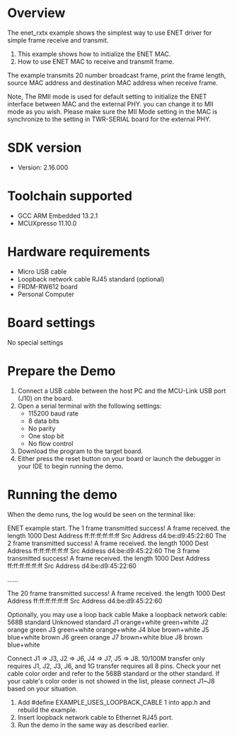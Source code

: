 Overview
========

The enet_rxtx example shows the simplest way to use ENET driver for simple 
frame receive and transmit.

1. This example shows how to initialize the ENET MAC.
2. How to use ENET MAC to receive and transmit frame.

The example transmits 20 number broadcast frame, print the frame length, source MAC address
and destination MAC address when receive frame.

Note, The RMII mode is used for default setting to initialize the ENET interface between MAC and the external PHY. you
can change it to MII mode as you wish. Please make sure the MII Mode setting in the MAC is synchronize to the setting
in TWR-SERIAL board for the external PHY.

SDK version
===========
- Version: 2.16.000

Toolchain supported
===================
- GCC ARM Embedded  13.2.1
- MCUXpresso  11.10.0

Hardware requirements
=====================
- Micro USB cable
- Loopback network cable RJ45 standard (optional)
- FRDM-RW612 board
- Personal Computer

Board settings
==============
No special settings

Prepare the Demo
================
1.  Connect a USB cable between the host PC and the MCU-Link USB port (J10) on the board.
2.  Open a serial terminal with the following settings:
    - 115200 baud rate
    - 8 data bits
    - No parity
    - One stop bit
    - No flow control
3.  Download the program to the target board.
4.  Either press the reset button on your board or launch the debugger in your IDE to begin running the demo.

Running the demo
================
When the demo runs, the log would be seen on the terminal like:

ENET example start.
The 1 frame transmitted success!
 A frame received. the length 1000  Dest Address ff:ff:ff:ff:ff:ff Src Address d4:be:d9:45:22:60
The 2 frame transmitted success!
 A frame received. the length 1000  Dest Address ff:ff:ff:ff:ff:ff Src Address d4:be:d9:45:22:60
The 3 frame transmitted success!
 A frame received. the length 1000  Dest Address ff:ff:ff:ff:ff:ff Src Address d4:be:d9:45:22:60

......

The 20 frame transmitted success!
 A frame received. the length 1000  Dest Address ff:ff:ff:ff:ff:ff Src Address d4:be:d9:45:22:60

Optionally, you may use a loop back cable
Make a loopback network cable:
      568B standard 	 Unknowed standard
J1    orange+white       green+white
J2    orange             green
J3    green+white        orange+white
J4    blue               brown+white
J5    blue+white         brown
J6    green              orange
J7    brown+white        blue
J8    brown              blue+white

Connect J1 => J3, J2 => J6, J4 => J7, J5 => J8. 10/100M transfer only requires J1, J2, J3, J6, and 1G transfer requires all 8 pins.
Check your net cable color order and refer to the 568B standard or the other standard. If your cable's color order is not showed in the list,
please connect J1~J8 based on your situation.

1.  Add #define EXAMPLE_USES_LOOPBACK_CABLE 1  into app.h and rebuild the example.
2.  Insert loopback network cable to Ethernet RJ45 port.
3.  Run the demo in the same way as described earlier.
